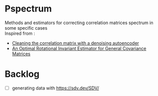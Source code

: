 # Pspectrum
Methods and estimators for correcting correlation matrices spectrum in some  specific cases  
Inspired from :
- [Cleaning the correlation matrix with a denoising autoencoder](https://arxiv.org/pdf/1708.02985.pdf)
- [An Optimal Rotational Invariant Estimator for General Covariance Matrices](https://www.researchgate.net/publication/323255675_An_Optimal_Rotational_Invariant_Estimator_for_General_Covariance_Matrices_the_outliers)


# Backlog
- [ ] generating data with https://sdv.dev/SDV/
